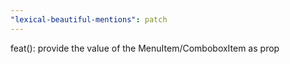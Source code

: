 ```yaml
---
"lexical-beautiful-mentions": patch
---
```


feat(): provide the value of the MenuItem/ComboboxItem as prop
